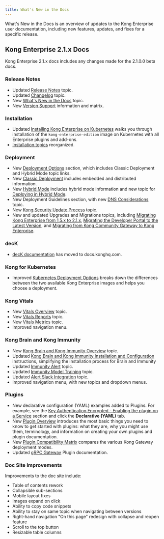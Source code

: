 ```yaml
---
title: What's New in the Docs
---
```


What's New in the Docs is an overview of updates to the Kong Enterprise user documentation, including new features, updates, and fixes for a specific release.

## Kong Enterprise 2.1.x Docs
Kong Enterprise 2.1.x docs includes any changes made for the 2.1.0.0 beta docs.

### Release Notes
* Updated [Release Notes](/enterprise/2.1.x/release-notes/) topic.
* Updated [Changelog](/gateway/changelog/) topic.
* New [What's New in the Docs](/enterprise/2.1.x/doc-updates/) topic.
* New [Version Support](/enterprise/2.1.x/support-policy/) information and matrix.


### Installation
* Updated [Installing Kong Enterprise on Kubernetes](/enterprise/2.1.x/deployment/installation/kong-on-kubernetes/) walks you through installation of the `kong-enterprise-edition` image on Kubernetes with all Enterprise plugins and add-ons.
* [Installation topics](/enterprise/2.1.x/deployment/installation/overview/) reorganized.

### Deployment
* New [Deployment Options](/enterprise/2.1.x/deployment/deployment-options/) section, which includes Classic Deployment and Hybrid Mode topic links.
* New [Classic Deployment](/enterprise/2.1.x/deployment/classic-deployment/) includes embedded and distributed information.
* New [Hybrid Mode](/enterprise/2.1.x/deployment/hybrid-mode/) includes hybrid mode information and new topic for [Deploying in Hybrid Mode](/enterprise/2.1.x/deployment/hybrid-mode-setup/).
* New Deployment Guidelines section, with new [DNS Considerations](/enterprise/2.1.x/deployment/dns-considerations/) topic.
* New [Kong Security Update Process](/enterprise/2.1.x/kong-security-update-process/) topic.
* New and updated Upgrades and Migrations topics, including [Migrating Kong Enterprise from 1.5.x to 2.1.x](/enterprise/2.1.x/deployment/upgrades/migrations/), [Migrating the Developer Portal to the Latest Version](/enterprise/2.1.x/developer-portal/latest-migrations/), and [Migrating from Kong Community Gateway to Kong Enterprise](/enterprise/2.1.x/deployment/upgrades/migrate-ce-to-ke/).

### decK
* [decK documentation](https://docs.konghq.com/deck/) has moved to docs.konghq.com.

### Kong for Kubernetes
* Improved [Kubernetes Deployment Options](/enterprise/2.1.x/deployment/kubernetes-deployment-options) breaks down the differences between the two available Kong Enterprise images and helps you choose a deployment.

### Kong Vitals
* New [Vitals Overview](/enterprise/2.1.x/vitals/overview/) topic.
* New [Vitals Reports](/enterprise/2.1.x/vitals/vitals-reports/) topic.
* New [Vitals Metrics](/enterprise/2.1.x/vitals/vitals-metrics/) topic.
* Improved navigation menu.

### Kong Brain and Kong Immunity
* New [Kong Brain and Kong Immunity Overview](/enterprise/2.1.x/brain-immunity/overview/) topic.
* Updated [Kong Brain and Kong Immunity Installation and Configuration](/enterprise/2.1.x/brain-immunity/install-configure/) instructions, simplifying the installation process for Brain and Immunity
* Updated [Immunity Alert](/enterprise/2.1.x/brain-immunity/alerts/) topic.
* Updated [Immunity Model Training](/enterprise/2.1.x/brain-immunity/model-training/) topic.
* Updated [Alert Slack Integration](/enterprise/2.1.x/brain-immunity/slack-integration/) topic.
* Improved navigation menu, with new topics and dropdown menus.

### Plugins
* New declarative configuration (YAML) examples added to Plugins. For example, see the [Key Authentication Encrypted - Enabling the plugin on a Service](/hub/kong-inc/key-auth-enc/#enabling-the-plugin-on-a-service) section and click the **Declarative (YAML)** tab.
* New [Plugin Overview](/hub/plugins/overview/) introduces the most basic things you need to know to get started with plugins: what they are, why you might use them, terminology, and information on creating your own plugins and plugin documentation.
* New [Plugin Compatibility Matrix](/konnect-platform/compatibility/plugins) compares the various Kong Gateway deployment modes.
* Updated [gRPC Gateway](/hub/kong-inc/grpc-gateway/) Plugin documentation.

### Doc Site Improvements
Improvements to the doc site include:
* Table of contents rework
* Collapsible sub-sections
* Mobile layout fixes
* Images expand on click
* Ability to copy code snippets
* Ability to stay on same topic when navigating between versions
* Right-hand navigation "On this page" redesign with collapse and reopen feature
* Scroll to the top button
* Resizable table columns

